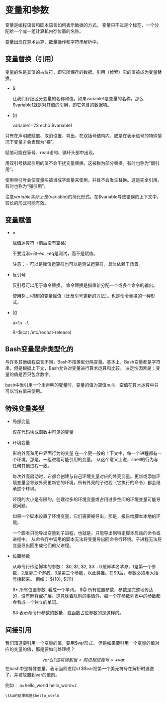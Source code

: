 # 变量和参数

变量是编程语言和脚本语言如何表示数据的方式。
变量只不过是个标签，一个分配给一个或一组计算机内存位置的名称。

变量出现在算术运算、数量操作和字符串解析中。

## 变量替换（引用）
变量的名是其值的占位符，即它所保存的数据。引用（检索）它的值被成为变量替换。

* $ 

	让我们仔细区分变量的名称和值。如果variable1是变量的名称，那么$variable1就是对其值的引用，即它包含的数据项。

* 如

	variable1=23
	echo $variable1

只有在声明或赋值、取消设置、导出、在双括号结构内、或是在表示信号的特殊情况下变量才会表现为“裸”。 

赋值可能在等号、read语句、循环头部中出现。


用双引号括起引用的值不会干扰变量替换。这被称为部分替换。有时也称为“弱引用”。

使用单引号会使变量名被当成字面量来使用，并且不会发生替换。这是完全引用。有时也称为“强引用”。

注意$variable实际上是${variable}的简化形式。在$variable导致错误的上下文中，较长的形式可能有效。


## 变量赋值

* =

	赋值运算符（前后没有空格）


	不要混淆=和-eq, -eq是测试，而不是赋值。

	注意：= 可以是赋值运算符也可以是测试运算符，具体依赖于场景。


* 反引号

	反引号可以用于命令替换。
	命令替换是指重新分配一个或多个命令的输出。
	
	使用$(...)机制的变量赋值（比反引号更新的方法）。也是命令替换的一种形式。

	
* 如

	a=`ls -l`
	
	R=$(cat /etc/redhat-release)
	
## Bash变量是非类型化的

与许多其他编程语言不同，Bash不按类型分隔变量。基本上，Bash变量都是字符串，但是根据上下文，Bash允许对变量进行算术运算和比较。
决定性因素是：变量的值是否只包含数字。


bash中当引用一个未声明的变量时，变量的值为空值null。
空值在算术运算中只可以当右值来使用。

## 特殊变量类型

* 局部变量


	仅在代码块或函数中可见的变量

* 环境变量
	

	影响外壳和用户界面行为的变量
	在一个更一般的上下文中，每一个进程都有一个环境。那是，一组进程可能引用的变量。
	从这个意义上说，shell的行为与任何其他进程一致。

	每次外壳启动时，它都会创建与自己环境变量对应的外壳变量。更新或添加环境变量会导致外壳更新它的环境，所有外壳的子进程（它执行的命令）都会继承这个环境。

	环境的大小是有限的。创建过多的环境变量或占用过多空间的环境变量可能导致问题。


	如果一个脚本设置了环境变量，它们需要被导出，那是，报告给脚本本地的环境。

	一个脚本只能导出变量到子进程，也就是，只能导出到特定脚本启动的命令或进程中。
从命令行中调用的脚本无法将变量导出回命令行环境。子进程无法将变量导出回生成他们的父进程。

* 位置参数
	

	从命令行传给脚本的参数： $0, $1, $2, $3...
	$0 是脚本名本身，$1是第一个参数，$2是第二个参数，$3是第三个参数，以此类推。在$9后，参数必须用大括号括起来。
	例如： ${10}, ${11}

	$* 所有位置参数, 看成一个单词。
	$@ 所有位置参数，参数是完整地传达的，没有解释或扩展。这意味着除别的事情外，每一个在参数列表中的参数都会看成一个独立的单词。

	$# 表示命令行参数的数量，或函数占位参数的是这样的。

## 间接引用

我们知道要引用一个变量的值，要用$var形式，
但是如果要引用一个变量的值对应的变量的值，那是要如何处理呢？

$$var么?
这将得到当<前进程进程号>+var
$$ 在bash中是特殊变量，表示当前进程id
\$$var把第一个美元符号在解析时逃逸了，并被放置到var的值前。

例如：
	a=hello_world
	hello_word=z
	
	\$$a的结果就是$hello_world
	

